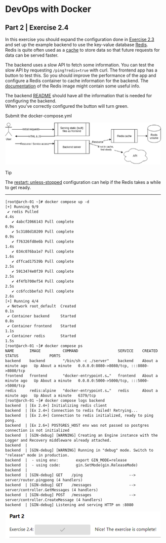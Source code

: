 
# DevOps with Docker
## Part 2 | Exercise 2.4

In this exercise you should expand the configuration done in [Exercise 2.3](https://devopswithdocker.com/part-2/section-1#exercises-22---23) and set up the example backend to use the key-value database [Redis](https://redis.com/).  
Redis is quite often used as a [cache](https://en.wikipedia.org/wiki/Cache_(computing)) to store data so that future requests for data can be served faster.

The backend uses a slow API to fetch some information. You can test the slow API by requesting `/ping?redis=true` with curl. The frontend app has a button to test this. So you should improve the performance of the app and configure a Redis container to cache information for the backend. The [documentation](https://hub.docker.com/_/redis/) of the Redis image might contain some useful info.

The backend [README](https://github.com/docker-hy/material-applications/tree/main/example-backend) should have all the information that is needed for configuring the backend.  
When you've correctly configured the button will turn green.

Submit the docker-compose.yml

![back-front-and-redis](assets/back-front-and-redis.png)

> [!TIP]
> The [restart: unless-stopped](https://docs.docker.com/compose/compose-file/05-services/#restart) configuration can help if the Redis takes a while to get ready.

---

```shell
[root@arch-01 ~]# docker compose up -d
[+] Running 9/9
 ✔ redis Pulled                                                                                                                                                                       4.4s 
   ✔ 4abcf2066143 Pull complete                                                                                                                                                       0.9s 
   ✔ 5c3180d10209 Pull complete                                                                                                                                                       0.9s 
   ✔ f76326fd8e6b Pull complete                                                                                                                                                       1.4s 
   ✔ 034c076ba1e7 Pull complete                                                                                                                                                       1.6s 
   ✔ dffcad17539b Pull complete                                                                                                                                                       2.5s 
   ✔ 5913474e0f39 Pull complete                                                                                                                                                       2.5s 
   ✔ 4f4fb700ef54 Pull complete                                                                                                                                                       2.5s 
   ✔ cc6fccbbefa3 Pull complete                                                                                                                                                       2.6s 
[+] Running 4/4
 ✔ Network root_default  Created                                                                                                                                                      0.1s 
 ✔ Container backend     Started                                                                                                                                                      0.8s 
 ✔ Container frontend    Started                                                                                                                                                      1.1s 
 ✔ Container redis       Started                                                                                                                                                      1.5s 
[root@arch-01 ~]# docker compose ps
NAME       IMAGE          COMMAND                  SERVICE    CREATED              STATUS              PORTS
backend    backend        "/bin/sh -c ./server"    backend    About a minute ago   Up About a minute   0.0.0.0:8080->8080/tcp, :::8080->8080/tcp
frontend   frontend       "docker-entrypoint.s…"   frontend   About a minute ago   Up About a minute   0.0.0.0:5000->5000/tcp, :::5000->5000/tcp
redis      redis:alpine   "docker-entrypoint.s…"   redis      About a minute ago   Up About a minute   6379/tcp
[root@arch-01 ~]# docker compose logs backend
backend  | [Ex 2.4+] Initializing redis client
backend  | [Ex 2.4+] Connection to redis failed! Retrying...
backend  | [Ex 2.4+] Connection to redis initialized, ready to ping pong.
backend  | [Ex 2.6+] POSTGRES_HOST env was not passed so postgres connection is not initialized
backend  | [GIN-debug] [WARNING] Creating an Engine instance with the Logger and Recovery middleware already attached.
backend  | 
backend  | [GIN-debug] [WARNING] Running in "debug" mode. Switch to "release" mode in production.
backend  |  - using env:        export GIN_MODE=release
backend  |  - using code:       gin.SetMode(gin.ReleaseMode)
backend  | 
backend  | [GIN-debug] GET    /ping                     --> server/router.pingpong (4 handlers)
backend  | [GIN-debug] GET    /messages                 --> server/controller.GetMessages (4 handlers)
backend  | [GIN-debug] POST   /messages                 --> server/controller.CreateMessage (4 handlers)
backend  | [GIN-debug] Listening and serving HTTP on :8080
```

![backend-api-cache](assets/backend-api-cache.png)
